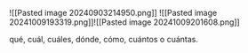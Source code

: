 
![[Pasted image 20240903214950.png]]
![[Pasted image 20241009193319.png]]![[Pasted image 20241009201608.png]]


qué, cuál, cuáles, dónde, cómo, cuántos o cuántas.

